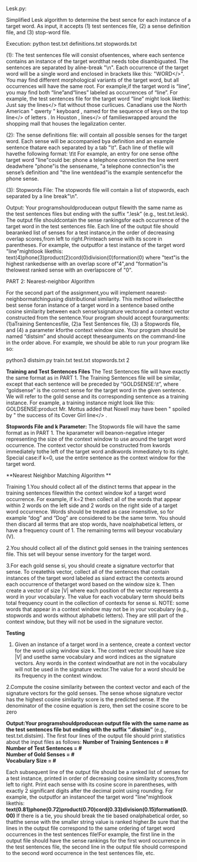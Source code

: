 Lesk.py:

Simplified Lesk algorithm to determine the best sence for each instance of a target word. As input, it accepts (1) test sentences file, (2) a sense definition file, and
(3) stop-word file. 

Execution: python test.txt definitions.txt stopwords.txt

(1):
The test sentences file will consist ofsentences, where each sentence contains an instance of the target wordthat needs tobe disambiguated.  The sentences are separated by 
aline-break "\n". Each occurrence  of  the  target  word will  be a  single  word  and  enclosed in brackets  like  this: "<occurrence>WORD</>".  You may find different 
morphological variants of the target word, but all occurrences will have the same root. 
For example,if the target word is “line”, you may find both “line”and“lines” labeled as 
occurrences of “line”. 
For example, the test sentences file for the target word “line” might look likethis: 
Just say the <occurrence>lines</> flat without those curlicues.
Canadians use the North American " qwerty " keyboard , named for the sequence of keys on the top <occurrence>line</> of letters .
In  Houston ,  <occurrence>lines</>  of familieswrapped  around  the  shopping  mall  that houses the legalization center.

(2):
The sense definitions file:
will contain all possible senses for the target word. Each sense will be accompanied bya definition and an example sentence thatare each separated
by a tab "\t". Each line of thefile will havethe following format: 
<sense>\t<one definition sentence>\t<one example sentence>
For example, an entry for one sense ofthe target word "line"could be: 
phone a telephone connection  the line went deadwhere "phone"is the sensename, "a telephone connection"is the sense’s definition and "the line wentdead"is the example sentencefor the phone sense. 


(3):
Stopwords File:
The stopwords file will contain a list of stopwords, each separated by a line break"\n".

Output: Your  programshouldproducean  output  filewith  the  same  name  as  the  test  sentences files but ending with the suffix “.lesk” (e.g., test.txt.lesk). The output file shouldcontain the sense rankingsfor each occurrence of the target word in the test sentences file. Each line of the output file should bearanked list of senses for a test instance,in the order of decreasing overlap scores,from left to right.Printeach sense with its score in parentheses. For example, the outputfor a test instance of the target word "line"mightlook likethis:
text(4)phone(3)product(2)cord(0)division(0)formation(0)
where "text"is the highest rankedsense with an overlap score of"4",and "formation"is thelowest ranked sense with an overlapscore of "0".  


PART 2: Nearest-neighbor Algorithm

For  the  second  part  of  the  assignment,you will  implement nearest-neighbormatchingusing distributional similarity. This method willselectthe best sense foran instance of a target word in a sentence based onthe cosine similarity between each sense’ssignature vectorand a context vector constructed from the sentence.Your program should accept fourarguments: (1)aTraining Sentencesfile, (2)a Test Sentences file, (3) a Stopwords file, and (4) a parameter kforthe context window size. Your program should be named “distsim” and should accept thesearguments on the command-line in the order above. For example, we should be able to run your program like so:

python3  distsim.py train.txt test.txt stopwords.txt 2


**Training and Test Sentences Files**
The Test Sentences file will have exactly the same format as in PART 1. The Training Sentences file will be similar, except that each sentence will be preceded by “GOLDSENSE:<goldsense>\t”, where “goldsense” is the correct sense for the target word in the given sentence. We will refer to the  gold  sense  and  its  corresponding  sentence  as  a  training  instance.  For  example,  a  training instance might look like this: GOLDSENSE:product Mr.  Mottus  added  that  Noxell  may  have  been  "  spoiled  by  "  the success of its Cover Girl <occurrence>line</> .
  
  
**Stopwords File and k Parameter:**
The Stopwords file will have the same format as in PART 1. The kparameter will beanon-negative integer representing the size of the context window to use around  the target  word occurrence. The  context  vector  should  be  constructed  from kwords immediately tothe left of the target word andkwords immediately to its right. Special case:if k=0, use the entire sentence as the context window for the target word.

**Nearest Neighbor Matching Algorithm **

Training
1.You should collect all of the distinct terms that appear in the training sentences filewithin the context window kof a target word occurrence. For example, if k=2 then collect all of the  words  that  appear  within  2  words  on  the  left side  and  2  words  on  the right  side  of  a target word occurrence. Words should be treated as case insensitive, so for example “dog” and “Dog” are considered to be the same term. You should then discard all terms that are stop words, have noalphabetical letters, or have a frequency count of 1. The remaining terms will beyour vocabulary (V). 

2.You should collect all of the distinct gold senses in the training sentences file. This set will beyour sense inventory for the target word.

3.For each gold sense si, you should create a signature vectorfor that sense. To createthis vector, collect all of the sentences that contain instances of the target word labeled as siand extract the contexts around each occurrence of thetarget word based on the window size k. Then create a vector of size |V| where each position of the vector represents a word in your vocabulary. The value for each vocabulary term should beits total frequency count in the collection of contexts for sense si. NOTE: some words that appear in a context window may not be in your vocabulary (e.g., stopwords and words without alphabetic letters). They are still part of the context window, but they will not be used in the signature vector.

**Testing**
1. Given an instance of a target word in a sentence, create a context vector for the word using window size k.  The context vector should have size |V| and usethe same vocabulary and word indices as the signature vectors. Any words in the context windowthat are not in the vocabulary  will  not  be  used  in  the  signature  vector.The  value  for  a  word  should  be  its frequency in the context window.

2.Compute the cosine similarity between the context vector and each of the signature vectors for  the  gold  senses.  The  sense  whose  signature  vector  has  the  highest  cosine  similarity score is the predicted sense. If the denominator of the cosine equation is zero, then set the cosine score to be zero 



**Output:Your programshouldproducean output file with the same name as the test sentences file but ending with the suffix “.distsim”** (e.g., test.txt.distsim). 
The first four lines of the output file should print statistics about the input files as follows:
**Number of Training Sentences = # <br/>
Number of Test Sentences = #<br/>
Number of Gold Senses = # <br/>
Vocabulary Size = #** <br/>


Each subsequent line of the output file should be a ranked list of senses for a test instance, printed in order of decreasing cosine similarity scores,from left to right. Print each sense with its cosine score in parentheses, with exactly 2 significant digits after the decimal point using rounding. For example, the outputfor an instanceof the target word "line"mightlook likethis:
              **text(0.81)phone(0.72)product(0.70)cord(0.33)division(0.15)formation(0.00)**
If there  is  a  tie,  you  should  break  the  tie based  onalphabetical  order,  so  thatthe  sense  with  the smaller string value is ranked higher.Be  sure  that  the  lines  in  the  output  file correspond  to  the  same  ordering  of  target  word occurrences in the test sentences file!For example, the first line in the output file should have the sense rankings for the first word occurrence in the test sentences file, the second line in the output file should correspond to the second word occurrence in the test sentences file, etc.
